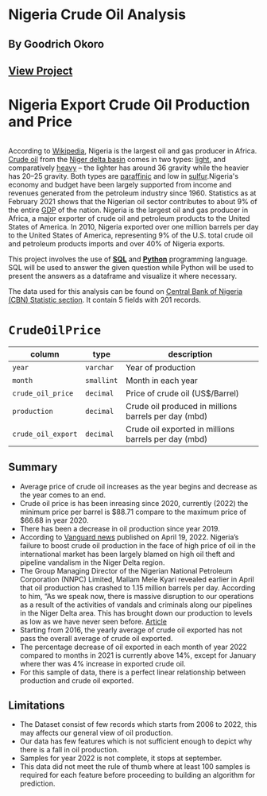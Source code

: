 # Nigeria Crude Oil Analysis
## By Goodrich Okoro
## [View Project](https://nbviewer.org/github/TelRich/Crude_Oil_Analysis_With_SQL/blob/main/Crude_oil_analysis.ipynb?flush_cache=True)

# Nigeria Export Crude Oil Production and Price
<p><img src="https://cdn08.allafrica.com/download/pic/main/main/csiid/00410084:4f39f9cb5c0f3b30f3087c8a62f45009:arc614x376:w735:us1.jpg" alt></p>

According to [Wikipedia](https://en.wikipedia.org/wiki/Petroleum_industry_in_Nigeria#:~:text=Nigeria%20is%20the%20largest%20oil,paraffinic%20and%20low%20in%20sulfur.), Nigeria is the largest oil and gas producer in Africa. [Crude oil](https://en.wikipedia.org/wiki/Petroleum) from the [Niger delta basin](https://en.wikipedia.org/wiki/Niger_Delta) comes in two types: [light](https://en.wikipedia.org/wiki/Light_crude_oil), and comparatively [heavy](https://en.wikipedia.org/wiki/Heavy_crude_oil) – the lighter has around 36 gravity while the heavier has 20–25 gravity. Both types are [paraffinic](https://en.wikipedia.org/wiki/Alkane) and low in [sulfur](https://en.wikipedia.org/wiki/Sulfur).Nigeria's economy and budget have been largely supported from income and revenues generated from the petroleum industry since 1960. Statistics as at February 2021 shows that the Nigerian oil sector contributes to about 9% of the entire [GDP](https://en.wikipedia.org/wiki/Gross_domestic_product) of the nation. Nigeria is the largest oil and gas producer in Africa, a major exporter of crude oil and petroleum products to the United States of America. In 2010, Nigeria exported over one million barrels per day to the United States of America, representing 9% of the U.S. total crude oil and petroleum products imports and over 40% of Nigeria exports.

This project involves the use of [**SQL**](https://www.w3schools.com/sql/) and [**Python**](https://www.python.org/) programming language. SQL will be used to answer the given question while Python will be used to present the answers as a dataframe and visualize it where necessary.

The data used for this analysis can be found on [Central Bank of Nigeria (CBN) Statistic section](https://www.cbn.gov.ng/rates/crudeoil.asp). It contain 5 fields with 201 records.

<h1 id="crude_oil"><code>CrudeOilPrice</code></h1>
<table>
<thead>
<tr>
<th>column</th>
<th>type</th>
<th>description</th>
</tr>
</thead>
<tbody>
<tr>
<td><code>year</code></td>
<td><code>varchar</code></td>
<td>Year of production</td>
</tr>
<tr>
<td><code>month</code></td>
<td><code>smallint</code></td>
<td>Month in each year</td>
</tr>
<tr>
<td><code>crude_oil_price</code></td>
<td><code>decimal</code></td>
<td>Price of crude oil (US$/Barrel)</td>
</tr>
<tr>
<td><code>production</code></td>
<td><code>decimal</code></td>
<td>Crude oil produced in millions barrels per day (mbd)</td>
</tr>
<tr>
<td><code>crude_oil_export</code></td>
<td><code>decimal</code></td>
<td>Crude oil exported in millions barrels per day (mbd)</td>
</tr>
</tbody>
</table>

## Summary
* Average price of crude oil increases as the year begins and decrease as the year comes to an end.
* Crude oil price is has been inreasing since 2020, currently (2022) the minimum price per barrel is $88.71 compare to the maximum price of $66.68 in year 2020.
* There has been a decrease in oil production since year 2019. 
* According to [Vanguard news](https://www.vanguardngr.com/2022/04/nigerias-oil-production-rises-5-07-to-1-388mbd-in-q1/) published on April 19, 2022. Nigeria’s failure to boost crude oil production in the face of high price of oil in the international market has been largely blamed on high oil theft and pipeline vandalism in the Niger Delta region. 
* The Group Managing Director of the Nigerian National Petroleum Corporation (NNPC) Limited, Mallam Mele Kyari revealed earlier in April that oil production has crashed to 1.15 million barrels per day. According to him, “As we speak now, there is massive disruption to our operations as a result of the activities of vandals and criminals along our pipelines in the Niger Delta area. This has brought down our production to levels as low as we have never seen before. [Article](https://www.vanguardngr.com/2022/04/nigerias-oil-production-rises-5-07-to-1-388mbd-in-q1/)
* Starting from 2016, the yearly average of crude oil exported has not pass the overall average of crude oil exported.
* The percentage decrease of oil exported in each month of year 2022 compared to months in 2021 is currently above 14%, except for January where ther was 4% increase in exported crude oil.  
* For this sample of data, there is a perfect linear relationship between production and crude oil exported.

## Limitations
* The Dataset consist of few records which starts from 2006 to 2022, this may affects our general view of oil production.
* Our data has few features which is not sufficient enough to depict why there is a fall in oil production.
* Samples for year 2022 is not complete, it stops at september.
* This data did not meet the rule of thumb where at least 100 samples is required for each feature before proceeding to building an algorithm for prediction.

